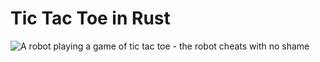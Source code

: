 # Tic Tac Toe in Rust
![A robot playing a game of tic tac toe - the robot cheats with no shame](https://media.giphy.com/media/3oriNKQe0D6uQVjcIM/giphy.gif)